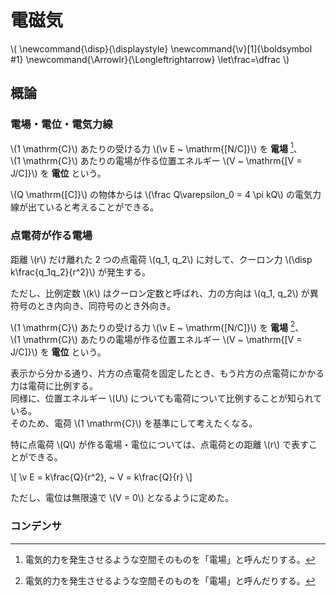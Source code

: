 # 電磁気

\\(
    \newcommand{\disp}{\displaystyle}
    \newcommand{\v}[1]{\boldsymbol #1}
    \newcommand{\Arrowlr}{\Longleftrightarrow}
    \let\frac=\dfrac
\\)

## 概論

### 電場・電位・電気力線

\\(1 \mathrm{C}\\) あたりの受ける力 \\(\v E ~ \mathrm{[N/C]}\\) を **電場** [^1]、  
\\(1 \mathrm{C}\\) あたりの電場が作る位置エネルギー \\(V ~ \mathrm{[V = J/C]}\\) を **電位** という。



\\(Q \mathrm{[C]}\\) の物体からは \\(\frac Q\varepsilon_0 = 4 \pi kQ\\) の電気力線が出ていると考えることができる。

[^1]: 電気的力を発生させるような空間そのものを「電場」と呼んだりする。

### 点電荷が作る電場

距離 \\(r\\) だけ離れた 2 つの点電荷 \\(q_1, q_2\\) に対して、クーロン力 \\(\disp k\frac{q_1q_2}{r^2}\\) が発生する。

ただし、比例定数 \\(k\\) はクーロン定数と呼ばれ、力の方向は \\(q_1, q_2\\) が異符号のとき内向き、同符号のとき外向き。


\\(1 \mathrm{C}\\) あたりの受ける力 \\(\v E ~ \mathrm{[N/C]}\\) を **電場** [^1]、  
\\(1 \mathrm{C}\\) あたりの電場が作る位置エネルギー \\(V ~ \mathrm{[V = J/C]}\\) を **電位** という。






表示から分かる通り、片方の点電荷を固定したとき、もう片方の点電荷にかかる力は電荷に比例する。  
同様に、位置エネルギー \\(U\\) についても電荷について比例することが知られている。  
そのため、電荷 \\(1 \mathrm{C}\\) を基準にして考えたくなる。

[^1]: 電気的力を発生させるような空間そのものを「電場」と呼んだりする。


特に点電荷 \\(Q\\) が作る電場・電位については、点電荷との距離 \\(r\\) で表すことができる。

\\[
    \v E = k\frac{Q}{r^2}, ~ V = k\frac{Q}{r}
\\]

ただし、電位は無限遠で \\(V = 0\\) となるように定めた。

### コンデンサ
